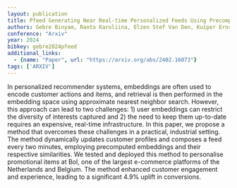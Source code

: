 ```yaml
---
layout: publication
title: Pfeed Generating Near Real-time Personalized Feeds Using Precomputed Embedding Similarities
authors: Gebre Binyam, Ranta Karoliina, Elzen Stef Van Den, Kuiper Ernst, Baars Thijs, Heskes Tom
conference: "Arxiv"
year: 2024
bibkey: gebre2024pfeed
additional_links:
  - {name: "Paper", url: "https://arxiv.org/abs/2402.16073"}
tags: ['ARXIV']
---
```

In personalized recommender systems, embeddings are often used to encode customer actions and items, and retrieval is then performed in the embedding space using approximate nearest neighbor search. However, this approach can lead to two challenges: 1) user embeddings can restrict the diversity of interests captured and 2) the need to keep them up-to-date requires an expensive, real-time infrastructure. In this paper, we propose a method that overcomes these challenges in a practical, industrial setting. The method dynamically updates customer profiles and composes a feed every two minutes, employing precomputed embeddings and their respective similarities. We tested and deployed this method to personalise promotional items at Bol, one of the largest e-commerce platforms of the Netherlands and Belgium. The method enhanced customer engagement and experience, leading to a significant 4.9&#37; uplift in conversions.

